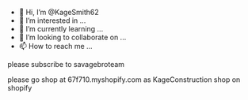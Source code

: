 - 👋 Hi, I’m @KageSmith62
- 👀 I’m interested in ...
- 🌱 I’m currently learning ...
- 💞️ I’m looking to collaborate on ...
- 📫 How to reach me ...

<!---
KageSmith62/KageSmith62 is a ✨ special ✨ repository because its `README.md` (this file) appears on your GitHub profile.
You can click the Preview link to take a look at your changes.
---> please subscribe to savagebroteam
please go shop at 67f710.myshopify.com as KageConstruction shop on shopify
